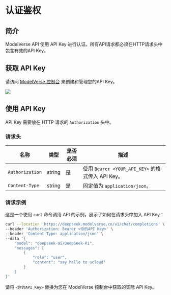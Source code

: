 # 认证鉴权

## 简介
ModelVerse API 使用 API Key 进行认证。所有API请求都必须在HTTP请求头中包含有效的API Key。

## 获取 API Key
请访问 [ModelVerse 控制台](https://console.ucloud.cn/modelverse/experience/api-keys) 来创建和管理您的API Key。

![](https://www-s.ucloud.cn/2025/03/a427b4a6c0ff2d4dc2f2ee3cdad95098_1743154241648.png)

## 使用 API Key
API Key 需要放在 HTTP 请求的 `Authorization` 头中。

### 请求头
| 名称            | 类型   | 是否必须 | 描述                                       |
| --------------- | ------ | -------- | ------------------------------------------ |
| `Authorization` | string | 是       | 使用 `Bearer <YOUR_API_KEY>` 的格式传入 API Key。 |
| `Content-Type`  | string | 是       | 固定值为 `application/json`。                  |

### 请求示例
这是一个使用 `curl` 命令调用 API 的示例，展示了如何在请求头中加入 API Key：

```bash
curl --location 'https://deepseek.modelverse.cn/v1/chat/completions' \
--header 'Authorization: Bearer <你的API Key>' \
--header 'Content-Type: application/json' \
--data '{
    "model": "deepseek-ai/DeepSeek-R1",
    "messages": [
        {
            "role": "user",
            "content": "say hello to ucloud"
        }
    ]
}'
```

请将 `<你的API Key>` 替换为您在 ModelVerse 控制台中获取的实际 API Key。
